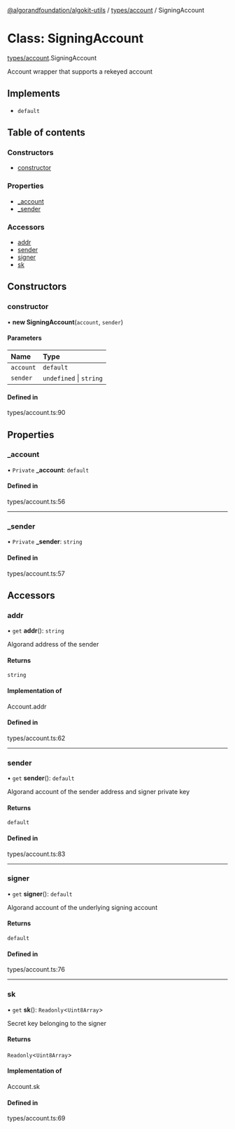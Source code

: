 [@algorandfoundation/algokit-utils](../README.md) / [types/account](../modules/types_account.md) / SigningAccount

# Class: SigningAccount

[types/account](../modules/types_account.md).SigningAccount

Account wrapper that supports a rekeyed account

## Implements

- `default`

## Table of contents

### Constructors

- [constructor](types_account.SigningAccount.md#constructor)

### Properties

- [\_account](types_account.SigningAccount.md#_account)
- [\_sender](types_account.SigningAccount.md#_sender)

### Accessors

- [addr](types_account.SigningAccount.md#addr)
- [sender](types_account.SigningAccount.md#sender)
- [signer](types_account.SigningAccount.md#signer)
- [sk](types_account.SigningAccount.md#sk)

## Constructors

### constructor

• **new SigningAccount**(`account`, `sender`)

#### Parameters

| Name | Type |
| :------ | :------ |
| `account` | `default` |
| `sender` | `undefined` \| `string` |

#### Defined in

types/account.ts:90

## Properties

### \_account

• `Private` **\_account**: `default`

#### Defined in

types/account.ts:56

___

### \_sender

• `Private` **\_sender**: `string`

#### Defined in

types/account.ts:57

## Accessors

### addr

• `get` **addr**(): `string`

Algorand address of the sender

#### Returns

`string`

#### Implementation of

Account.addr

#### Defined in

types/account.ts:62

___

### sender

• `get` **sender**(): `default`

Algorand account of the sender address and signer private key

#### Returns

`default`

#### Defined in

types/account.ts:83

___

### signer

• `get` **signer**(): `default`

Algorand account of the underlying signing account

#### Returns

`default`

#### Defined in

types/account.ts:76

___

### sk

• `get` **sk**(): `Readonly`<`Uint8Array`\>

Secret key belonging to the signer

#### Returns

`Readonly`<`Uint8Array`\>

#### Implementation of

Account.sk

#### Defined in

types/account.ts:69

